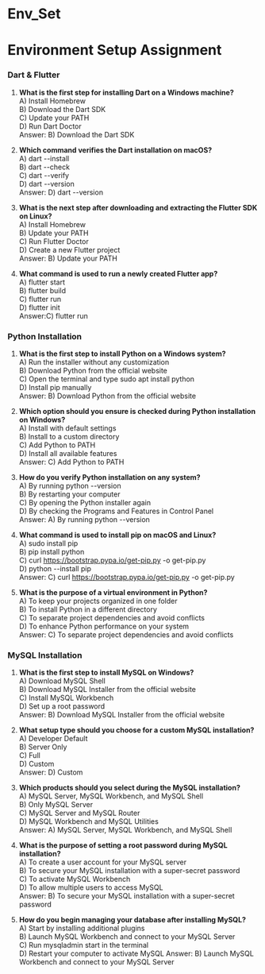 # Env_Set

# Environment Setup Assignment
### Dart & Flutter

1. **What is the first step for installing Dart on a Windows machine?**  
   A) Install Homebrew  
   B) Download the Dart SDK  
   C) Update your PATH  
   D) Run Dart Doctor  
   Answer: B) Download the Dart SDK

2. **Which command verifies the Dart installation on macOS?**  
   A) dart --install  
   B) dart --check  
   C) dart --verify  
   D) dart --version  
   Answer: D) dart --version

3. **What is the next step after downloading and extracting the Flutter SDK on Linux?**  
   A) Install Homebrew  
   B) Update your PATH  
   C) Run Flutter Doctor  
   D) Create a new Flutter project  
   Answer: B) Update your PATH

4. **What command is used to run a newly created Flutter app?**  
   A) flutter start  
   B) flutter build  
   C) flutter run  
   D) flutter init  
   Answer:C) flutter run

### Python Installation

1. **What is the first step to install Python on a Windows system?**  
   A) Run the installer without any customization  
   B) Download Python from the official website  
   C) Open the terminal and type sudo apt install python  
   D) Install pip manually  
   Answer: B) Download Python from the official website

2. **Which option should you ensure is checked during Python installation on Windows?**  
   A) Install with default settings  
   B) Install to a custom directory  
   C) Add Python to PATH  
   D) Install all available features  
   Answer: C) Add Python to PATH

3. **How do you verify Python installation on any system?**  
   A) By running python --version  
   B) By restarting your computer  
   C) By opening the Python installer again  
   D) By checking the Programs and Features in Control Panel  
   Answer: A) By running python --version

4. **What command is used to install pip on macOS and Linux?**  
   A) sudo install pip  
   B) pip install python  
   C) curl https://bootstrap.pypa.io/get-pip.py -o get-pip.py  
   D) python --install pip  
   Answer: C) curl https://bootstrap.pypa.io/get-pip.py -o get-pip.py

5. **What is the purpose of a virtual environment in Python?**  
   A) To keep your projects organized in one folder  
   B) To install Python in a different directory  
   C) To separate project dependencies and avoid conflicts  
   D) To enhance Python performance on your system  
   Answer: C) To separate project dependencies and avoid conflicts

### MySQL Installation

1. **What is the first step to install MySQL on Windows?**  
   A) Download MySQL Shell  
   B) Download MySQL Installer from the official website  
   C) Install MySQL Workbench  
   D) Set up a root password  
   Answer: B) Download MySQL Installer from the official website

2. **What setup type should you choose for a custom MySQL installation?**  
   A) Developer Default  
   B) Server Only  
   C) Full  
   D) Custom  
   Answer: D) Custom

3. **Which products should you select during the MySQL installation?**  
   A) MySQL Server, MySQL Workbench, and MySQL Shell  
   B) Only MySQL Server  
   C) MySQL Server and MySQL Router  
   D) MySQL Workbench and MySQL Utilities  
   Answer: A) MySQL Server, MySQL Workbench, and MySQL Shell

4. **What is the purpose of setting a root password during MySQL installation?**  
   A) To create a user account for your MySQL server  
   B) To secure your MySQL installation with a super-secret password  
   C) To activate MySQL Workbench  
   D) To allow multiple users to access MySQL  
   Answer: B) To secure your MySQL installation with a super-secret password

5. **How do you begin managing your database after installing MySQL?**  
   A) Start by installing additional plugins  
   B) Launch MySQL Workbench and connect to your MySQL Server  
   C) Run mysqladmin start in the terminal  
   D) Restart your computer to activate MySQL
   Answer: B) Launch MySQL Workbench and connect to your MySQL Server
   
